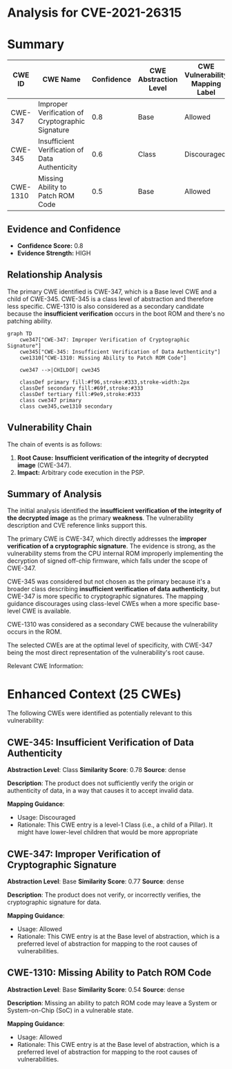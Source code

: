 # Analysis for CVE-2021-26315

# Summary
| CWE ID | CWE Name | Confidence | CWE Abstraction Level | CWE Vulnerability Mapping Label | CWE-Vulnerability Mapping Notes |
|---|---|---|---|---|---|
| CWE-347 | Improper Verification of Cryptographic Signature | 0.8 | Base | Allowed | Primary CWE |
| CWE-345 | Insufficient Verification of Data Authenticity | 0.6 | Class | Discouraged | Secondary Candidate |
| CWE-1310 | Missing Ability to Patch ROM Code | 0.5 | Base | Allowed | Secondary Candidate |

## Evidence and Confidence

*   **Confidence Score:** 0.8
*   **Evidence Strength:** HIGH

## Relationship Analysis
The primary CWE identified is CWE-347, which is a Base level CWE and a child of CWE-345. CWE-345 is a class level of abstraction and therefore less specific. CWE-1310 is also considered as a secondary candidate because the **insufficient verification** occurs in the boot ROM and there's no patching ability.

```mermaid
graph TD
    cwe347["CWE-347: Improper Verification of Cryptographic Signature"]
    cwe345["CWE-345: Insufficient Verification of Data Authenticity"]
    cwe1310["CWE-1310: Missing Ability to Patch ROM Code"]

    cwe347 -->|CHILDOF| cwe345
    
    classDef primary fill:#f96,stroke:#333,stroke-width:2px
    classDef secondary fill:#69f,stroke:#333
    classDef tertiary fill:#9e9,stroke:#333
    class cwe347 primary
    class cwe345,cwe1310 secondary
```

## Vulnerability Chain
The chain of events is as follows:
1.  **Root Cause:** **Insufficient verification of the integrity of decrypted image** (CWE-347).
2.  **Impact:** Arbitrary code execution in the PSP.

## Summary of Analysis
The initial analysis identified the **insufficient verification of the integrity of the decrypted image** as the primary **weakness**. The vulnerability description and CVE reference links support this.

The primary CWE is CWE-347, which directly addresses the **improper verification of a cryptographic signature**. The evidence is strong, as the vulnerability stems from the CPU internal ROM improperly implementing the decryption of signed off-chip firmware, which falls under the scope of CWE-347.

CWE-345 was considered but not chosen as the primary because it's a broader class describing **insufficient verification of data authenticity**, but CWE-347 is more specific to cryptographic signatures. The mapping guidance discourages using class-level CWEs when a more specific base-level CWE is available.

CWE-1310 was considered as a secondary CWE because the vulnerability occurs in the ROM.

The selected CWEs are at the optimal level of specificity, with CWE-347 being the most direct representation of the vulnerability's root cause.

Relevant CWE Information:

# Enhanced Context (25 CWEs)
The following CWEs were identified as potentially relevant to this vulnerability:

## CWE-345: Insufficient Verification of Data Authenticity
**Abstraction Level**: Class
**Similarity Score**: 0.78
**Source**: dense

**Description**:
The product does not sufficiently verify the origin or authenticity of data, in a way that causes it to accept invalid data.

**Mapping Guidance**:
- Usage: Discouraged
- Rationale: This CWE entry is a level-1 Class (i.e., a child of a Pillar). It might have lower-level children that would be more appropriate

## CWE-347: Improper Verification of Cryptographic Signature
**Abstraction Level**: Base
**Similarity Score**: 0.77
**Source**: dense

**Description**:
The product does not verify, or incorrectly verifies, the cryptographic signature for data.

**Mapping Guidance**:
- Usage: Allowed
- Rationale: This CWE entry is at the Base level of abstraction, which is a preferred level of abstraction for mapping to the root causes of vulnerabilities.

## CWE-1310: Missing Ability to Patch ROM Code
**Abstraction Level**: Base
**Similarity Score**: 0.54
**Source**: dense

**Description**:
Missing an ability to patch ROM code may leave a System or System-on-Chip (SoC) in a vulnerable state.

**Mapping Guidance**:
- Usage: Allowed
- Rationale: This CWE entry is at the Base level of abstraction, which is a preferred level of abstraction for mapping to the root causes of vulnerabilities.